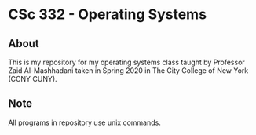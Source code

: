 # CSc 332 - Operating Systems #

## About ##
This is my repository for my operating systems class taught by Professor Zaid Al-Mashhadani taken in Spring 2020 in The City College of New York (CCNY CUNY).

## Note ##
All programs in repository use unix commands.